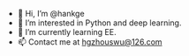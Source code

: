 - 👋 Hi, I’m @hankge
- 👀 I’m interested in Python and deep learning.
- 🌱 I’m currently learning EE.
- 📫 Contact me at hgzhouswu@126.com

<!---
hankge/hankge is a ✨ special ✨ repository because its `README.md` (this file) appears on your GitHub profile.
You can click the Preview link to take a look at your changes.
--->
